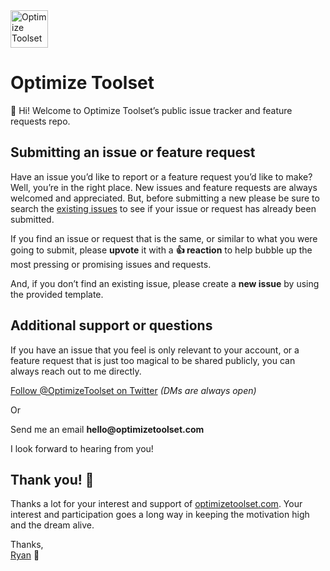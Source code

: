 <img src="https://optimizetoolset.com/images/optimize-toolset-logo.png" width="60" alt="Optimize Toolset" />

# Optimize Toolset

👋 Hi! Welcome to Optimize Toolset’s public issue tracker and feature requests repo.


## Submitting an issue or feature request

Have an issue you’d like to report or a feature request you’d like to make? Well,
you’re in the right place. New issues and feature requests are always welcomed
and appreciated. But, before submitting a new please be sure to search the
[existing issues](https://github.com/optimizetoolset/Optimize-Toolset/issues) to
see if your issue or request has already been submitted.

If you find an issue or request that is the same, or similar to what you were
going to submit, please __upvote__ it with a __:+1: reaction__ to help bubble up
the most pressing or promising issues and requests.

And, if you don’t find an existing issue, please create a __new issue__ by using
the provided template.


## Additional support or questions

If you have an issue that you feel is only relevant to your account, or a feature
request that is just too magical to be shared publicly, you can always reach out
to me directly.

[Follow @OptimizeToolset on Twitter](https://twitter.com/optimizetoolset) _(DMs are always open)_

Or

Send me an email __hello@optimizetoolset.com__

I look forward to hearing from you!


## Thank you! 🙏

Thanks a lot for your interest and support of [optimizetoolset.com](https://optimizetoolset.com).
Your interest and participation goes a long way in keeping the motivation high
and the dream alive.

Thanks,<br />
[Ryan](https://github.com/ryanhefner) 🤙
